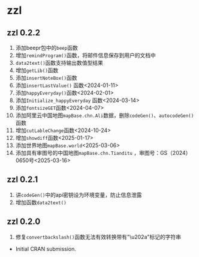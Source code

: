 # zzl

## zzl 0.2.2

1.  添加beepr包中的`beep`函数
2.  增加`remindProgram()`函数，将邮件信息保存到用户的文档中
3.  `data2text()`函数支持输出数值型结果
4.  增加`getLib()`函数
5.  添加`insertNoteBox()`函数
6.  添加`insertLastValue()` 函数\<2024-01-11\>
7.  添加`happyEveryday()`函数\<2024-02-01\>
8.  添加`Initialize_happyEveryday` 函数\<2024-03-14\>
9.  添加`fontsizeGET`函数\<2024-04-07\>
10.  添加阿里云中国地图`mapBase.chn.Ali`数据，删除`codeGen()`、`autocodeGen()`函数
11.  增加`cutLableChange`函数\<2024-10-24\>
12.  增加`showdiff`函数\<2025-01-17\>
13.  添加世界地图`mapBase.world`\<2025-03-06\>
14.  添加具有审图号的中国地图`mapBase.chn.Tianditu`
     ，审图号：GS（2024）0650号\<2025-03-16\>

## zzl 0.2.1

1.  讲`codeGen()`中的api密钥设为环境变量，防止信息泄露
2.  增加函数`data2text()`

## zzl 0.2.0

1.  修复`convertbackslash()`函数无法有效转换带有"\\u202a"标记的字符串

-   Initial CRAN submission.
